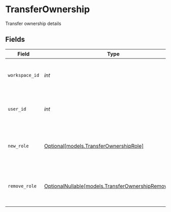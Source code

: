 # TransferOwnership

Transfer ownership details


## Fields

| Field                                                                                            | Type                                                                                             | Required                                                                                         | Description                                                                                      | Example                                                                                          |
| ------------------------------------------------------------------------------------------------ | ------------------------------------------------------------------------------------------------ | ------------------------------------------------------------------------------------------------ | ------------------------------------------------------------------------------------------------ | ------------------------------------------------------------------------------------------------ |
| `workspace_id`                                                                                   | *int*                                                                                            | :heavy_check_mark:                                                                               | Workspace id                                                                                     | {<br/>"summary": "Workspace id 1",<br/>"value": 1<br/>}                                          |
| `user_id`                                                                                        | *int*                                                                                            | :heavy_check_mark:                                                                               | User id                                                                                          | {<br/>"summary": "User id 1",<br/>"value": 1<br/>}                                               |
| `new_role`                                                                                       | [Optional[models.TransferOwnershipRole]](../models/transferownershiprole.md)                     | :heavy_minus_sign:                                                                               | New role name                                                                                    | {<br/>"summary": "Role name",<br/>"value": "workspace_owner"<br/>}                               |
| `remove_role`                                                                                    | [OptionalNullable[models.TransferOwnershipRemoveRole]](../models/transferownershipremoverole.md) | :heavy_minus_sign:                                                                               | Remove role name                                                                                 | {<br/>"summary": "Role name",<br/>"value": "workspace_member"<br/>}                              |